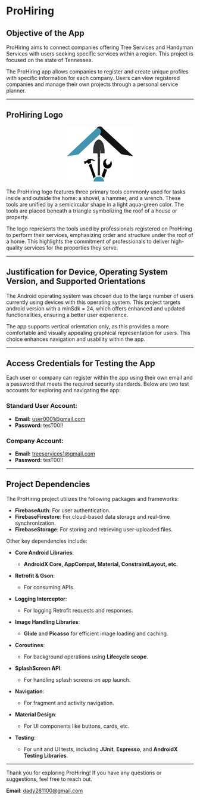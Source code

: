 # ProHiring

## Objective of the App
ProHiring aims to connect companies offering Tree Services and Handyman Services with users seeking specific services within a region. This project is focused on the state of Tennessee.

The ProHiring app allows companies to register and create unique profiles with specific information for each company. Users can view registered companies and manage their own projects through a personal service planner.

---

## ProHiring Logo

<p align="center">
    <img src="./src/main/res/drawable/logo_pro_hiring.png" alt="Logo" width="180" height="150">
</p>

The ProHiring logo features three primary tools commonly used for tasks inside and outside the home: a shovel, a hammer, and a wrench. These tools are unified by a semicircular shape in a light aqua-green color. The tools are placed beneath a triangle symbolizing the roof of a house or property.

The logo represents the tools used by professionals registered on ProHiring to perform their services, emphasizing order and structure under the roof of a home. This highlights the commitment of professionals to deliver high-quality services for the properties they serve.

---

## Justification for Device, Operating System Version, and Supported Orientations
The Android operating system was chosen due to the large number of users currently using devices with this operating system. This project targets android version with a minSdk = 24, which offers enhanced and updated functionalities, ensuring a better user experience.

The app supports vertical orientation only, as this provides a more comfortable and visually appealing graphical representation for users. This choice enhances navigation and usability within the app.

---

## Access Credentials for Testing the App
Each user or company can register within the app using their own email and a password that meets the required security standards. Below are two test accounts for exploring and navigating the app:

### Standard User Account:
- **Email:** user0001@gmail.com
- **Password:** tesT00!!

### Company Account:
- **Email:** treeservices1@gmail.com
- **Password:** tesT00!!

---

## Project Dependencies

The ProHiring project utilizes the following packages and frameworks:

- **FirebaseAuth**: For user authentication.
- **FirebaseFirestore**: For cloud-based data storage and real-time synchronization.
- **FirebaseStorage**: For storing and retrieving user-uploaded files.

Other key dependencies include:

- **Core Android Libraries**:
    - **AndroidX Core, AppCompat, Material, ConstraintLayout, etc.**

- **Retrofit & Gson**:
    - For consuming APIs.

- **Logging Interceptor**:
    - For logging Retrofit requests and responses.

- **Image Handling Libraries**:
    - **Glide** and **Picasso** for efficient image loading and caching.

- **Coroutines**:
    - For background operations using **Lifecycle scope**.

- **SplashScreen API**:
    - For handling splash screens on app launch.

- **Navigation**:
    - For fragment and activity navigation.

- **Material Design**:
    - For UI components like buttons, cards, etc.

- **Testing**:
    - For unit and UI tests, including **JUnit**, **Espresso**, and **AndroidX Testing Libraries**.

---

Thank you for exploring ProHiring! If you have any questions or suggestions, feel free to reach out.

**Email**: [dady281100@gmail.com](mailto:dady281100@gmail.com)
